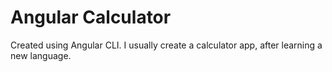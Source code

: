 # Angular Calculator

Created using Angular CLI. I usually create a calculator app, after learning a new language.

